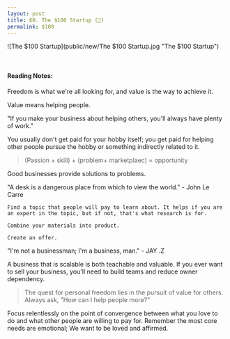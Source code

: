```yaml
---
layout: post
title: 60. The $100 Startup (📖)
permalink: $100
---
```


![The $100 Startup](public/new/The $100 Startup.jpg "The $100 Startup")

<br>

#### Reading Notes:

Freedom is what we're all looking for, and value is the way to achieve it.

Value means helping people.

"If you make your business about helping others, you'll always have plenty of work."

You usually don't get paid for your hobby itself; you get paid for helping other people pursue the hobby or something indirectly related to it.

> (Passion + skill) + (problem+ marketplaec) = opportunity

Good businesses provide solutions to problems.

"A desk is a dangerous place from which to view the world." - John Le Carre

```
Find a topic that people will pay to learn about. It helps if you are an expert in the topic, but if not, that's what research is for.

Combine your materials into product.

Create an offer.

```

"I'm not a businessman; I'm a business, man." - JAY .Z

A business that is scalable is both teachable and valuable. If you ever want to sell your business, you'll need to build teams and reduce owner dependency.

> The quest for personal freedom lies in the pursuit of value for others. Always ask, "How can I help people more?"

Focus relentlessly on the point of convergence between what you love to do and what other people are willing to pay for. Remember the most core needs are emotional; We want to be loved and affirmed.
